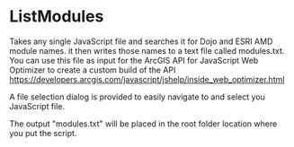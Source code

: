 # ListModules
Takes any single JavaScript file and searches it for Dojo and ESRI AMD module names.
it then writes those names to a text file called modules.txt. You can use this file as input for
the ArcGIS API for JavaScript Web Optimizer to create a custom build of the API
https://developers.arcgis.com/javascript/jshelp/inside_web_optimizer.html

A file selection dialog is provided to easily navigate to and select you JavaScript file.

The output "modules.txt" will be placed in the root folder location where you put
the script.
